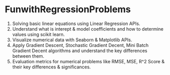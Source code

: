 # FunwithRegressionProblems

1. Solving basic linear equations using Linear Regression APIs. 
2. Understand what is interept & model coefficients and how to determine values using scikit learn.
3. Visualize numerical data with Seaborn & Matplotlib APIs.
4. Apply Gradient Descent, Stochastic Gradient Decent, Mini Batch Gradient Decent algorithms and understand the key differences between them. 
5. Evaluation metrics for numerical problems like RMSE, MSE, R^2 Score & their key differences & significances. 

